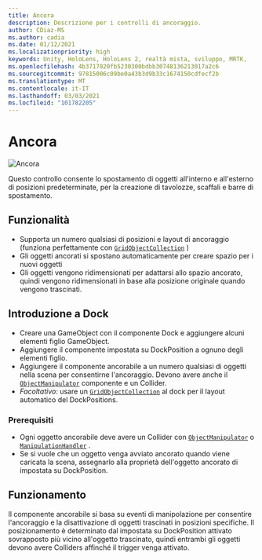```yaml
---
title: Ancora
description: Descrizione per i controlli di ancoraggio.
author: CDiaz-MS
ms.author: cadia
ms.date: 01/12/2021
ms.localizationpriority: high
keywords: Unity, HoloLens, HoloLens 2, realtà mista, sviluppo, MRTK,
ms.openlocfilehash: 4b3717820fb5230300bdbb30748136213017a2c6
ms.sourcegitcommit: 97815006c09be0a43b3d9b33c1674150cdfecf2b
ms.translationtype: MT
ms.contentlocale: it-IT
ms.lasthandoff: 03/03/2021
ms.locfileid: "101782205"
---
```

# <a name="dock"></a>Ancora

![Ancora](../../Images/Dock/MRTK_UX_Dock_Main.png)

Questo controllo consente lo spostamento di oggetti all'interno e all'esterno di posizioni predeterminate, per la creazione di tavolozze, scaffali e barre di spostamento.

## <a name="features"></a>Funzionalità

- Supporta un numero qualsiasi di posizioni e layout di ancoraggio (funziona perfettamente con [`GridObjectCollection`](xref:Microsoft.MixedReality.Toolkit.Utilities.GridObjectCollection) )
- Gli oggetti ancorati si spostano automaticamente per creare spazio per i nuovi oggetti
- Gli oggetti vengono ridimensionati per adattarsi allo spazio ancorato, quindi vengono ridimensionati in base alla posizione originale quando vengono trascinati.

## <a name="getting-started-with-dock"></a>Introduzione a Dock

- Creare una GameObject con il componente Dock e aggiungere alcuni elementi figlio GameObject.
- Aggiungere il componente impostata su DockPosition a ognuno degli elementi figlio.
- Aggiungere il componente ancorabile a un numero qualsiasi di oggetti nella scena per consentirne l'ancoraggio. Devono avere anche il [`ObjectManipulator`](xref:Microsoft.MixedReality.Toolkit.UI.ObjectManipulator) componente e un Collider.
- *Facoltativo:* usare un [`GridObjectCollection`](xref:Microsoft.MixedReality.Toolkit.Utilities.GridObjectCollection) al dock per il layout automatico del DockPositions.

### <a name="prerequisites"></a>Prerequisiti

- Ogni oggetto ancorabile deve avere un Collider con [`ObjectManipulator`](xref:Microsoft.MixedReality.Toolkit.UI.ObjectManipulator) o [`ManipulationHandler`](xref:Microsoft.MixedReality.Toolkit.UI.ManipulationHandler) .
- Se si vuole che un oggetto venga avviato ancorato quando viene caricata la scena, assegnarlo alla proprietà dell'oggetto ancorato di impostata su DockPosition.

## <a name="how-it-works"></a>Funzionamento

Il componente ancorabile si basa su eventi di manipolazione per consentire l'ancoraggio e la disattivazione di oggetti trascinati in posizioni specifiche. Il posizionamento è determinato dal impostata su DockPosition attivato sovrapposto più vicino all'oggetto trascinato, quindi entrambi gli oggetti devono avere Colliders affinché il trigger venga attivato.
